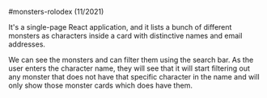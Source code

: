 #monsters-rolodex (11/2021)

It's a single-page React application, and it lists a bunch of different monsters as characters inside a card with distinctive names and email addresses.

We can see the monsters and can filter them using the search bar. As the user enters the character name, they will see that it will start filtering out any monster that does not have that specific character in the name and will only show those monster cards which does have them.
